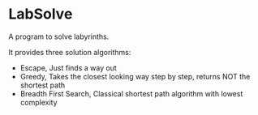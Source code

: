 # LabSolve
A program to solve labyrinths.

It provides three solution algorithms:
- Escape, Just finds a way out
- Greedy, Takes the closest looking way step by step, returns NOT the shortest path
- Breadth First Search, Classical shortest path algorithm with lowest complexity
